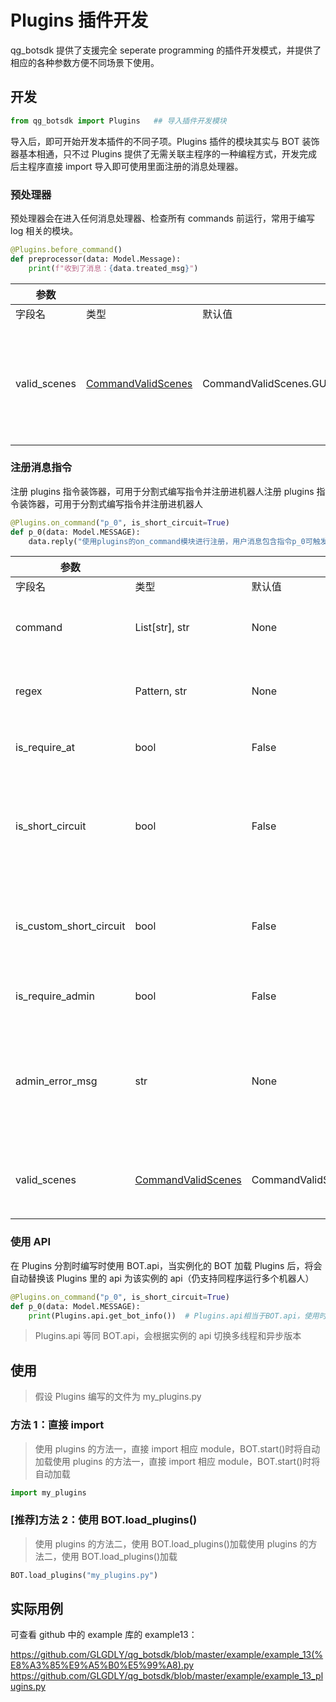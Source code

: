 # Plugins 插件开发

qg_botsdk 提供了支援完全 seperate programming 的插件开发模式，并提供了相应的各种参数方便不同场景下使用。

## 开发

```python
from qg_botsdk import Plugins   ## 导入插件开发模块
```

导入后，即可开始开发本插件的不同子项。Plugins 插件的模块其实与 BOT 装饰器基本相通，只不过 Plugins 提供了无需关联主程序的一种编程方式，开发完成后主程序直接 import 导入即可使用里面注册的消息处理器。

### 预处理器

预处理器会在进入任何消息处理器、检查所有 commands 前运行，常用于编写 log 相关的模块。

```python
@Plugins.before_command()
def preprocessor(data: Model.Message):
    print(f"收到了消息：{data.treated_msg}")
```

| 参数         |                                                                                                          |                                                 |                                                           |
| ------------ | -------------------------------------------------------------------------------------------------------- | ----------------------------------------------- | --------------------------------------------------------- |
| 字段名       | 类型                                                                                                     | 默认值                                          | 说明                                                      |
| valid_scenes | [CommandValidScenes](https://qg-botsdk.readthedocs.io/zh_CN/latest/Model%E5%BA%93.html#botcommandobject) | CommandValidScenes.GUILD\|CommandValidScenes.DM | 此处理器的有效场景，可传入多个场景 (需求 SDK 版本>=4.1.4) |

### 注册消息指令

注册 plugins 指令装饰器，可用于分割式编写指令并注册进机器人注册 plugins 指令装饰器，可用于分割式编写指令并注册进机器人

```python
@Plugins.on_command("p_0", is_short_circuit=True)
def p_0(data: Model.MESSAGE):
    data.reply("使用plugins的on_command模块进行注册，用户消息包含指令p_0可触发此函数")
```

| 参数                    |                                                                                                          |                                                 |                                                                                                        |
| ----------------------- | -------------------------------------------------------------------------------------------------------- | ----------------------------------------------- | ------------------------------------------------------------------------------------------------------ |
| 字段名                  | 类型                                                                                                     | 默认值                                          | 说明                                                                                                   |
| command                 | List[str], str                                                                                           | None                                            | 可触发事件的指令列表，与正则 regex 互斥，优先使用此项                                                  |
| regex                   | Pattern, str                                                                                             | None                                            | 可触发指令的正则 compile 实例或正则表达式，与指令表互斥                                                |
| is_require_at           | bool                                                                                                     | False                                           | 是否要求必须艾特机器人才能触发指令                                                                     |
| is_short_circuit        | bool                                                                                                     | False                                           | 如果触发指令成功是否短路不运行后续指令（将根据注册顺序和 command 先 regex 后排序指令的短路机制）       |
| is_custom_short_circuit | bool                                                                                                     | False                                           | 如果触发指令成功而回调函数返回 True 则不运行后续指令，存在时优先于 is_short_circuit                    |
| is_require_admin        | bool                                                                                                     | False                                           | 是否要求频道主或或管理才可触发指令                                                                     |
| admin_error_msg         | str                                                                                                      | None                                            | 当 is_require_admin 为 True，而触发用户的权限不足时，如此项不为 None，返回此消息并短路；否则不进行短路 |
| valid_scenes            | [CommandValidScenes](https://qg-botsdk.readthedocs.io/zh_CN/latest/Model%E5%BA%93.html#botcommandobject) | CommandValidScenes.GUILD\|CommandValidScenes.DM | 此处理器的有效场景，可传入多个场景 (需求 SDK 版本>=4.1.4)                                              |

### 使用 API

在 Plugins 分割时编写时使用 BOT.api，当实例化的 BOT 加载 Plugins 后，将会自动替换该 Plugins 里的 api 为该实例的 api（仍支持同程序运行多个机器人）

```python
@Plugins.on_command("p_0", is_short_circuit=True)
def p_0(data: Model.MESSAGE):
    print(Plugins.api.get_bot_info())  # Plugins.api相当于BOT.api，使用时会自动将其替换成当前机器人实例里的api模块
```

> Plugins.api 等同 BOT.api，会根据实例的 api 切换多线程和异步版本

## 使用

> 假设 Plugins 编写的文件为 my_plugins.py

### 方法 1：直接 import

> 使用 plugins 的方法一，直接 import 相应 module，BOT.start()时将自动加载使用 plugins 的方法一，直接 import 相应 module，BOT.start()时将自动加载

```python
import my_plugins
```

### [推荐]方法 2：使用 BOT.load_plugins()

> 使用 plugins 的方法二，使用 BOT.load_plugins()加载使用 plugins 的方法二，使用 BOT.load_plugins()加载

```python
BOT.load_plugins("my_plugins.py")
```

## 实际用例

可查看 github 中的 example 库的 example13：

<https://github.com/GLGDLY/qg_botsdk/blob/master/example/example_13(%E8%A3%85%E9%A5%B0%E5%99%A8).py>
<https://github.com/GLGDLY/qg_botsdk/blob/master/example/example_13_plugins.py>
